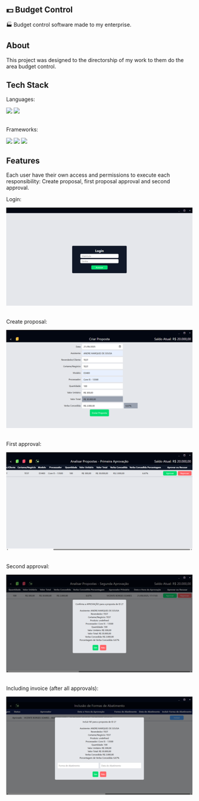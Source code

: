 ## 💵 Budget Control

🏭 Budget control software made to my enterprise.

## About

This project was designed to the directorship of my work to them do the area budget control.

## Tech Stack

Languages:
<div>
    <img width="30px" src="https://cdn.jsdelivr.net/gh/devicons/devicon@latest/icons/python/python-original.svg" />
    <img width="30px" src="https://cdn.jsdelivr.net/gh/devicons/devicon@latest/icons/javascript/javascript-original.svg" />
</div>

<br>

Frameworks:
<div>
    <img width="30px" src="https://cdn.jsdelivr.net/gh/devicons/devicon@latest/icons/electron/electron-original.svg" />
    <img width="30px" src="https://cdn.jsdelivr.net/gh/devicons/devicon@latest/icons/tailwindcss/tailwindcss-original.svg" />
    <img width="30px" src="https://cdn.jsdelivr.net/gh/devicons/devicon@latest/icons/django/django-plain.svg" />
</div>

## Features

Each user have their own access and permissions to execute each responsibility: Create proposal, first proposal approval and second approval.

Login:
<div>
    <img width="500px" src="https://github.com/augvic/budget-control/blob/main/app/images/login.png?raw=true" />
</div>

<br>

Create proposal:
<div>
    <img width="500px" src="https://raw.githubusercontent.com/augvic/budget-control/refs/heads/main/app/images/create_proposal.png" />
</div>

<br>

First approval:
<div>
    <img width="500px" src="https://github.com/augvic/budget-control/blob/main/app/images/first_approval.png?raw=true" />
</div>

<br>

Second approval:
<div>
    <img width="500px" src="https://github.com/augvic/budget-control/blob/main/app/images/second_approval.png?raw=true" />
</div>

<br>

Including invoice (after all approvals):
<div>
    <img width="500px" src="https://github.com/augvic/budget-control/blob/main/app/images/including_nf.png?raw=true" />
</div>
